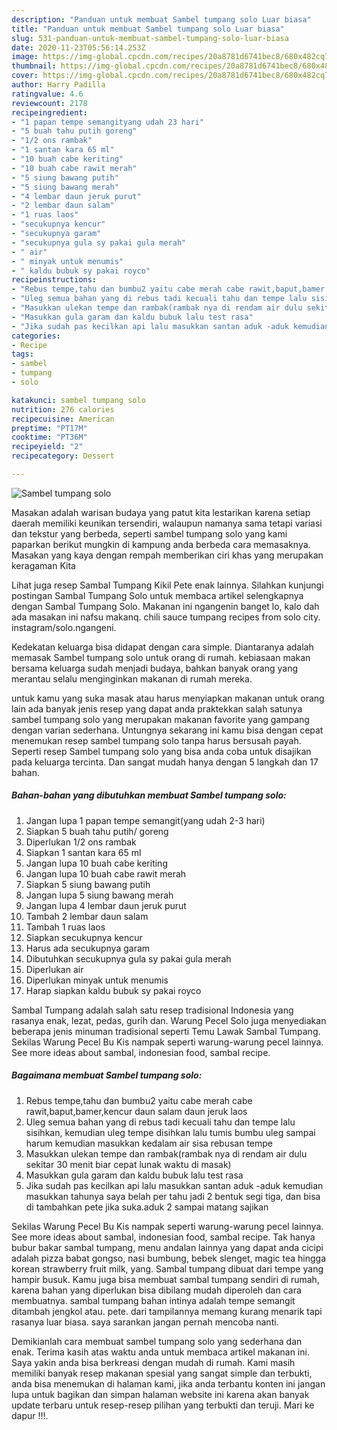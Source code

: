 ```yaml
---
description: "Panduan untuk membuat Sambel tumpang solo Luar biasa"
title: "Panduan untuk membuat Sambel tumpang solo Luar biasa"
slug: 531-panduan-untuk-membuat-sambel-tumpang-solo-luar-biasa
date: 2020-11-23T05:56:14.253Z
image: https://img-global.cpcdn.com/recipes/20a8781d6741bec8/680x482cq70/sambel-tumpang-solo-foto-resep-utama.jpg
thumbnail: https://img-global.cpcdn.com/recipes/20a8781d6741bec8/680x482cq70/sambel-tumpang-solo-foto-resep-utama.jpg
cover: https://img-global.cpcdn.com/recipes/20a8781d6741bec8/680x482cq70/sambel-tumpang-solo-foto-resep-utama.jpg
author: Harry Padilla
ratingvalue: 4.6
reviewcount: 2178
recipeingredient:
- "1 papan tempe semangityang udah 23 hari"
- "5 buah tahu putih goreng"
- "1/2 ons rambak"
- "1 santan kara 65 ml"
- "10 buah cabe keriting"
- "10 buah cabe rawit merah"
- "5 siung bawang putih"
- "5 siung bawang merah"
- "4 lembar daun jeruk purut"
- "2 lembar daun salam"
- "1 ruas laos"
- "secukupnya kencur"
- "secukupnya garam"
- "secukupnya gula sy pakai gula merah"
- " air"
- " minyak untuk menumis"
- " kaldu bubuk sy pakai royco"
recipeinstructions:
- "Rebus tempe,tahu dan bumbu2 yaitu cabe merah cabe rawit,baput,bamer,kencur daun salam daun jeruk laos"
- "Uleg semua bahan yang di rebus tadi kecuali tahu dan tempe lalu sisihkan, kemudian uleg tempe disihkan lalu tumis bumbu uleg sampai harum kemudian masukkan kedalam air sisa rebusan tempe"
- "Masukkan ulekan tempe dan rambak(rambak nya di rendam air dulu sekitar 30 menit biar cepat lunak waktu di masak)"
- "Masukkan gula garam dan kaldu bubuk lalu test rasa"
- "Jika sudah pas kecilkan api lalu masukkan santan aduk -aduk kemudian masukkan tahunya saya belah per tahu jadi 2 bentuk segi tiga, dan bisa di tambahkan pete jika suka.aduk 2 sampai matang sajikan"
categories:
- Recipe
tags:
- sambel
- tumpang
- solo

katakunci: sambel tumpang solo 
nutrition: 276 calories
recipecuisine: American
preptime: "PT17M"
cooktime: "PT36M"
recipeyield: "2"
recipecategory: Dessert

---
```



![Sambel tumpang solo](https://img-global.cpcdn.com/recipes/20a8781d6741bec8/680x482cq70/sambel-tumpang-solo-foto-resep-utama.jpg)

Masakan adalah warisan budaya yang patut kita lestarikan karena setiap daerah memiliki keunikan tersendiri, walaupun namanya sama tetapi variasi dan tekstur yang berbeda, seperti sambel tumpang solo yang kami paparkan berikut mungkin di kampung anda berbeda cara memasaknya. Masakan yang kaya dengan rempah memberikan ciri khas yang merupakan keragaman Kita

Lihat juga resep Sambal Tumpang Kikil Pete enak lainnya. Silahkan kunjungi postingan Sambal Tumpang Solo untuk membaca artikel selengkapnya dengan Sambal Tumpang Solo. Makanan ini ngangenin banget lo, kalo dah ada masakan ini nafsu makanq. chili sauce tumpang recipes from solo city. instagram/solo.ngangeni.

Kedekatan keluarga bisa didapat dengan cara simple. Diantaranya adalah memasak Sambel tumpang solo untuk orang di rumah. kebiasaan makan bersama keluarga sudah menjadi budaya, bahkan banyak orang yang merantau selalu menginginkan makanan di rumah mereka.

untuk kamu yang suka masak atau harus menyiapkan makanan untuk orang lain ada banyak jenis resep yang dapat anda praktekkan salah satunya sambel tumpang solo yang merupakan makanan favorite yang gampang dengan varian sederhana. Untungnya sekarang ini kamu bisa dengan cepat menemukan resep sambel tumpang solo tanpa harus bersusah payah.
Seperti resep Sambel tumpang solo yang bisa anda coba untuk disajikan pada keluarga tercinta. Dan sangat mudah hanya dengan 5 langkah dan 17 bahan.


<!--inarticleads1-->

##### Bahan-bahan yang dibutuhkan membuat Sambel tumpang solo:

1. Jangan lupa 1 papan tempe semangit(yang udah 2-3 hari)
1. Siapkan 5 buah tahu putih/ goreng
1. Diperlukan 1/2 ons rambak
1. Siapkan 1 santan kara 65 ml
1. Jangan lupa 10 buah cabe keriting
1. Jangan lupa 10 buah cabe rawit merah
1. Siapkan 5 siung bawang putih
1. Jangan lupa 5 siung bawang merah
1. Jangan lupa 4 lembar daun jeruk purut
1. Tambah 2 lembar daun salam
1. Tambah 1 ruas laos
1. Siapkan secukupnya kencur
1. Harus ada secukupnya garam
1. Dibutuhkan secukupnya gula sy pakai gula merah
1. Diperlukan  air
1. Diperlukan  minyak untuk menumis
1. Harap siapkan  kaldu bubuk sy pakai royco


Sambal Tumpang adalah salah satu resep tradisional Indonesia yang rasanya enak, lezat, pedas, gurih dan. Warung Pecel Solo juga menyediakan beberapa jenis minuman tradisional seperti Temu Lawak Sambal Tumpang. Sekilas Warung Pecel Bu Kis nampak seperti warung-warung pecel lainnya. See more ideas about sambal, indonesian food, sambal recipe. 

<!--inarticleads2-->

##### Bagaimana membuat  Sambel tumpang solo:

1. Rebus tempe,tahu dan bumbu2 yaitu cabe merah cabe rawit,baput,bamer,kencur daun salam daun jeruk laos
1. Uleg semua bahan yang di rebus tadi kecuali tahu dan tempe lalu sisihkan, kemudian uleg tempe disihkan lalu tumis bumbu uleg sampai harum kemudian masukkan kedalam air sisa rebusan tempe
1. Masukkan ulekan tempe dan rambak(rambak nya di rendam air dulu sekitar 30 menit biar cepat lunak waktu di masak)
1. Masukkan gula garam dan kaldu bubuk lalu test rasa
1. Jika sudah pas kecilkan api lalu masukkan santan aduk -aduk kemudian masukkan tahunya saya belah per tahu jadi 2 bentuk segi tiga, dan bisa di tambahkan pete jika suka.aduk 2 sampai matang sajikan


Sekilas Warung Pecel Bu Kis nampak seperti warung-warung pecel lainnya. See more ideas about sambal, indonesian food, sambal recipe. Tak hanya bubur bakar sambal tumpang, menu andalan lainnya yang dapat anda cicipi adalah pizza babat gongso, nasi bumbung, bebek slenget, magic tea hingga korean strawberry fruit milk, yang. Sambal tumpang dibuat dari tempe yang hampir busuk. Kamu juga bisa membuat sambal tumpang sendiri di rumah, karena bahan yang diperlukan bisa dibilang mudah diperoleh dan cara membuatnya. sambal tumpang bahan intinya adalah tempe semangit ditambah jengkol atau. pete. dari tampilannya memang kurang menarik tapi rasanya luar biasa. saya sarankan jangan pernah mencoba nanti. 

Demikianlah cara membuat sambel tumpang solo yang sederhana dan enak. Terima kasih atas waktu anda untuk membaca artikel makanan ini. Saya yakin anda bisa berkreasi dengan mudah di rumah. Kami masih memiliki banyak resep makanan spesial yang sangat simple dan terbukti, anda bisa menemukan di halaman kami, jika anda terbantu konten ini jangan lupa untuk bagikan dan simpan halaman website ini karena akan banyak update terbaru untuk resep-resep pilihan yang terbukti dan teruji. Mari ke dapur !!!. 
